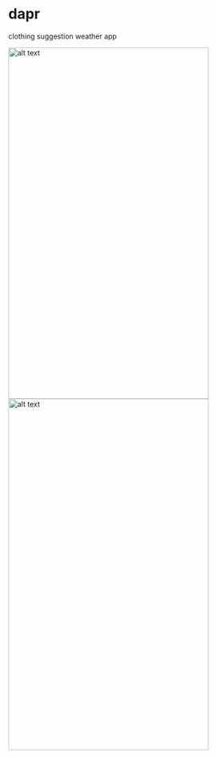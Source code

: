# dapr
clothing suggestion weather app




<img src="/images/ss3.jpg" alt="alt text" width="400" height="700">
<img src="/images/ss4.jpg" alt="alt text" width="400" height="700">

